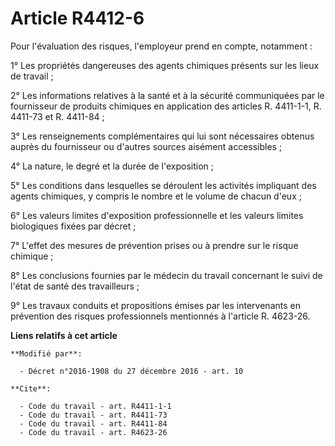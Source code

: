 # Article R4412-6

Pour l'évaluation des risques, l'employeur prend en compte, notamment : 

1° Les propriétés dangereuses des agents chimiques présents sur les lieux de travail ; 

2° Les informations relatives à la santé et à la sécurité communiquées par le fournisseur de produits chimiques en
application des articles R. 4411-1-1, R. 4411-73 et R. 4411-84 ; 

3° Les renseignements complémentaires qui lui sont nécessaires obtenus auprès du fournisseur ou d'autres sources aisément
accessibles ; 

4° La nature, le degré et la durée de l'exposition ; 

5° Les conditions dans lesquelles se déroulent les activités impliquant des agents chimiques, y compris le nombre et le
volume de chacun d'eux ; 

6° Les valeurs limites d'exposition professionnelle et les valeurs limites biologiques fixées par décret ; 

7° L'effet des mesures de prévention prises ou à prendre sur le risque chimique ; 

8° Les conclusions fournies par le médecin du travail concernant le suivi de l'état de santé des travailleurs ; 

9° Les travaux conduits et propositions émises par les intervenants en prévention des risques professionnels mentionnés à
l'article R. 4623-26.

**Liens relatifs à cet article**

	**Modifié par**:

	  - Décret n°2016-1908 du 27 décembre 2016 - art. 10

	**Cite**:

	  - Code du travail - art. R4411-1-1
	  - Code du travail - art. R4411-73
	  - Code du travail - art. R4411-84
	  - Code du travail - art. R4623-26
